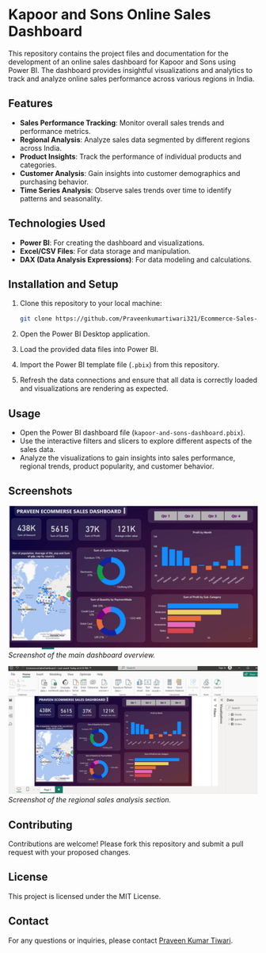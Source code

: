 # Kapoor and Sons Online Sales Dashboard

This repository contains the project files and documentation for the development of an online sales dashboard for Kapoor and Sons using Power BI. The dashboard provides insightful visualizations and analytics to track and analyze online sales performance across various regions in India.

## Features

- **Sales Performance Tracking**: Monitor overall sales trends and performance metrics.
- **Regional Analysis**: Analyze sales data segmented by different regions across India.
- **Product Insights**: Track the performance of individual products and categories.
- **Customer Analysis**: Gain insights into customer demographics and purchasing behavior.
- **Time Series Analysis**: Observe sales trends over time to identify patterns and seasonality.

## Technologies Used

- **Power BI**: For creating the dashboard and visualizations.
- **Excel/CSV Files**: For data storage and manipulation.
- **DAX (Data Analysis Expressions)**: For data modeling and calculations.

## Installation and Setup

1. Clone this repository to your local machine:
    ```bash
    git clone https://github.com/Praveenkumartiwari321/Ecommerce-Sales-Dashboard.git
    ```

2. Open the Power BI Desktop application.

3. Load the provided data files into Power BI.

4. Import the Power BI template file (`.pbix`) from this repository.

5. Refresh the data connections and ensure that all data is correctly loaded and visualizations are rendering as expected.

## Usage

- Open the Power BI dashboard file (`kapoor-and-sons-dashboard.pbix`).
- Use the interactive filters and slicers to explore different aspects of the sales data.
- Analyze the visualizations to gain insights into sales performance, regional trends, product popularity, and customer behavior.

## Screenshots

![Dashboard Overview](ScreenShot/first.png)
*Screenshot of the main dashboard overview.*

![Regional Sales Analysis](ScreenShot/second.png)
*Screenshot of the regional sales analysis section.*

## Contributing

Contributions are welcome! Please fork this repository and submit a pull request with your proposed changes.

## License

This project is licensed under the MIT License. 

## Contact

For any questions or inquiries, please contact [Praveen Kumar Tiwari](mailto:praveenkumartiwari321@gmail.com).

